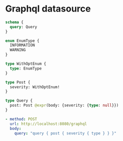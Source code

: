 # Graphql datasource

```graphql @schema
schema {
  query: Query
}

enum EnumType {
  INFORMATION
  WARNING
}

type WithOptEnum {
  type: EnumType
}

type Post {
  severity: WithOptEnum!
}

type Query {
  post: Post @expr(body: {severity: {type: null}})
}
```

```yml @test
- method: POST
  url: http://localhost:8080/graphql
  body:
    query: "query { post { severity { type } } }"
```
